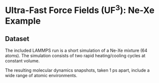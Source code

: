 # Ultra-Fast Force Fields (UF<sup>3</sup>): Ne-Xe Example

## Dataset

The included LAMMPS run is a short simulation of a Ne-Xe mixture (64 atoms). The simulation consists of two rapid heating/cooling cycles at constant volume.

The resulting molecular dynamics snapshots, taken 1 ps apart, include a wide range of atomic environments.
